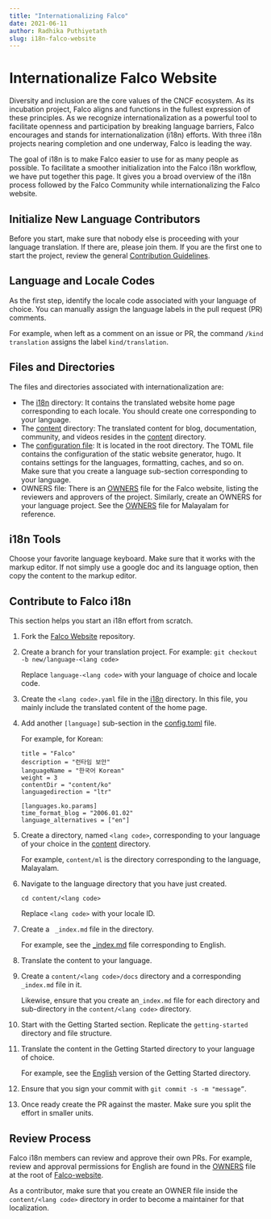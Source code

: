 ```yaml
---
title: "Internationalizing Falco"
date: 2021-06-11
author: Radhika Puthiyetath
slug: i18n-falco-website
---
```


# Internationalize Falco Website
Diversity and inclusion are the core values of the CNCF ecosystem. As its incubation project, Falco aligns and functions in the fullest expression of these principles. As we recognize internationalization as a powerful tool to facilitate openness and participation by breaking language barriers, Falco encourages and stands for internationalization (i18n) efforts. With three i18n projects nearing completion and one underway, Falco is leading the way.

The goal of i18n is to make Falco easier to use for as many people as possible. To facilitate a smoother initialization into the Falco i18n workflow, we have put together this page. It gives you a broad overview of the i18n process followed by the Falco Community while internationalizing the Falco website.

## Initialize New Language Contributors

Before you start, make sure that nobody else is proceeding with your language translation. If there are, please join them. If you are the first one to start the project, review the general [Contribution Guidelines](https://github.com/falcosecurity/.github/blob/master/CONTRIBUTING.md).

## Language and Locale Codes

As the first step, identify the locale code associated with your language of choice. You can manually assign the language labels in the pull request (PR) comments.

For example, when left as a comment on an issue or PR, the command `/kind translation` assigns the label `kind/translation`.

## Files and Directories

The files and directories associated with internationalization are:

* The [i18n](https://github.com/falcosecurity/falco-website/tree/master/i18n) directory: It contains the translated website home page corresponding to each locale. You should create one corresponding to your language.
* The [content](https://github.com/falcosecurity/falco-website/tree/master/content) directory:  The translated content for blog, documentation, community, and videos resides in the [content](https://github.com/falcosecurity/falco-website/tree/master/content) directory.
* The [configuration file](https://github.com/falcosecurity/falco-website/blob/master/config.toml): It is located in the root directory. The TOML file contains the configuration of the static website generator, hugo. It contains settings for the languages, formatting, caches, and so on. Make sure that you create a language sub-section corresponding to your language.
* OWNERS file: There is an [OWNERS](https://github.com/falcosecurity/falco-website/blob/master/OWNERS) file for the Falco website, listing the reviewers and approvers of the project. Similarly, create an OWNERS for your language project. See the [OWNERS](https://github.com/falcosecurity/falco-website/blob/master/content/ml/OWNERS) file for Malayalam for reference.

## i18n Tools

Choose your favorite language keyboard. Make sure that it works with the markup editor. If not simply use a google doc and its language option, then copy the content to the markup editor.

## Contribute to Falco i18n

This section helps you start an i18n effort from scratch.


1. Fork the [Falco Website](https://github.com/falcosecurity/falco-website) repository.

2. Create a branch for your translation project.
    For example: `git checkout -b new/language-<lang code>`

    Replace `language-<lang code>` with your language of choice and locale code.

3. Create the `<lang code>.yaml` file in the [i18n](https://github.com/falcosecurity/falco-website/tree/master/i18n) directory.
    In this file, you mainly include the translated content of the home page.


4. Add another `[language]` sub-section in the [config.toml](https://github.com/falcosecurity/falco-website/blob/master/config.toml) file.

   For example, for Korean:

    ```[languages.ko]
    title = "Falco"
    description = "런타임 보안"
    languageName = "한국어 Korean"
    weight = 3
    contentDir = "content/ko"
    languagedirection = "ltr"

    [languages.ko.params]
    time_format_blog = "2006.01.02"
    language_alternatives = ["en"]

    ```

5. Create a directory, named  `<lang code>`, corresponding to your language  of your choice in the [content](https://github.com/falcosecurity/falco-website/tree/master/content) directory.

   For example,  `content/ml` is the directory corresponding to the language, Malayalam.  

6. Navigate to the language directory that you have just created.

   `cd content/<lang code>`

   Replace `<lang code>` with your locale ID.

7. Create a ` _index.md` file in the directory.

   For example, see the [_index.md](https://github.com/falcosecurity/falco-website/blob/master/content/en/_index.md) file corresponding to English.

8. Translate the content to your language.

9. Create a `content/<lang code>/docs` directory and a corresponding `_index.md` file in it.

   Likewise, ensure that you create an`_index.md`  file for each directory and sub-directory in the `content/<lang code>` directory.

10. Start with the Getting Started section. Replicate the `getting-started` directory and file structure.

11. Translate the content in the Getting Started directory to your language of choice.

    For example, see the [English](https://github.com/falcosecurity/falco-website/tree/master/content/en/docs/getting-started) version of the Getting Started directory.

12. Ensure that you sign your commit with `git commit -s -m "message”`.

13. Once ready create the PR against the master. Make sure you split the effort in smaller units.


## Review Process

Falco i18n members can review and approve their own PRs. For example, review and approval permissions for English are found in the [OWNERS](https://github.com/falcosecurity/falco-website/blob/master/OWNERS) file at the root of [Falco-website]( https://github.com/falcosecurity/falco-website).

As a contributor, make sure that you  create an OWNER file inside the `content/<lang code>` directory in order to become a maintainer for that localization.
